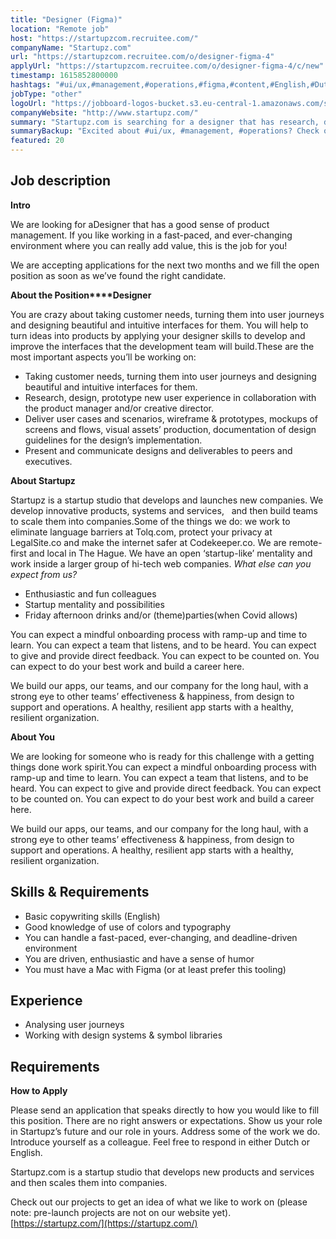 ```yaml
---
title: "Designer (Figma)"
location: "Remote job"
host: "https://startupzcom.recruitee.com/"
companyName: "Startupz.com"
url: "https://startupzcom.recruitee.com/o/designer-figma-4"
applyUrl: "https://startupzcom.recruitee.com/o/designer-figma-4/c/new"
timestamp: 1615852800000
hashtags: "#ui/ux,#management,#operations,#figma,#content,#English,#Dutch"
jobType: "other"
logoUrl: "https://jobboard-logos-bucket.s3.eu-central-1.amazonaws.com/startupz-com"
companyWebsite: "http://www.startupz.com/"
summary: "Startupz.com is searching for a designer that has research, design, prototype new user experience in collaboration with the product manager and/or creative director."
summaryBackup: "Excited about #ui/ux, #management, #operations? Check out this job post!"
featured: 20
---
```


## Job description

**Intro**

We are looking for aDesigner that has a good sense of product management. If you like working in a fast-paced, and ever-changing environment where you can really add value, this is the job for you!

We are accepting applications for the next two months and we fill the open position as soon as we’ve found the right candidate.

**About the Position****Designer**

You are crazy about taking customer needs, turning them into user journeys and designing beautiful and intuitive interfaces for them. You will help to turn ideas into products by applying your designer skills to develop and improve the interfaces that the development team will build.These are the most important aspects you’ll be working on:

*   Taking customer needs, turning them into user journeys and designing beautiful and intuitive interfaces for them.
*   Research, design, prototype new user experience in collaboration with the product manager and/or creative director.
*   Deliver user cases and scenarios, wireframe & prototypes, mockups of screens and flows, visual assets’ production, documentation of design guidelines for the design’s implementation.
*   Present and communicate designs and deliverables to peers and executives.

**About Startupz**

Startupz is a startup studio that develops and launches new companies. We develop innovative products, systems and services,   and then build teams to scale them into companies.Some of the things we do: we work to eliminate language barriers at Tolq.com, protect your privacy at LegalSite.co and make the internet safer at Codekeeper.co. We are remote-first and local in The Hague. We have an open ‘startup-like’ mentality and work inside a larger group of hi-tech web companies. _What else can you expect from us?_

*   Enthusiastic and fun colleagues
*   Startup mentality and possibilities
*   Friday afternoon drinks and/or (theme)parties(when Covid allows)

You can expect a mindful onboarding process with ramp-up and time to learn. You can expect a team that listens, and to be heard. You can expect to give and provide direct feedback. You can expect to be counted on. You can expect to do your best work and build a career here.

We build our apps, our teams, and our company for the long haul, with a strong eye to other teams’ effectiveness & happiness, from design to support and operations. A healthy, resilient app starts with a healthy, resilient organization.

**About You**

We are looking for someone who is ready for this challenge with a getting things done work spirit.You can expect a mindful onboarding process with ramp-up and time to learn. You can expect a team that listens, and to be heard. You can expect to give and provide direct feedback. You can expect to be counted on. You can expect to do your best work and build a career here.

We build our apps, our teams, and our company for the long haul, with a strong eye to other teams’ effectiveness & happiness, from design to support and operations. A healthy, resilient app starts with a healthy, resilient organization.

## Skills & Requirements

*   Basic copywriting skills (English)
*   Good knowledge of use of colors and typography
*   You can handle a fast-paced, ever-changing, and deadline-driven environment
*   You are driven, enthusiastic and have a sense of humor
*   You must have a Mac with Figma (or at least prefer this tooling)

## Experience

*   Analysing user journeys
*   Working with design systems & symbol libraries

## Requirements

**How to Apply**

Please send an application that speaks directly to how you would like to fill this position. There are no right answers or expectations. Show us your role in Startupz’s future and our role in yours. Address some of the work we do. Introduce yourself as a colleague. Feel free to respond in either Dutch or English.

Startupz.com is a startup studio that develops new products and services and then scales them into companies.

Check out our projects to get an idea of what we like to work on (please note: pre-launch projects are not on our website yet). [https://startupz.com/](https://startupz.com/)
